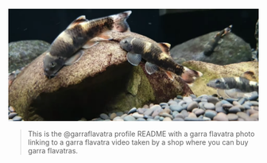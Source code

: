 [ ![Garra Flavatra](https://github.com/garraflavatra/garraflavatra/raw/main/garraflavatra.png) ](https://garraflavatra.github.io/garraflavatra.html)
> This is the @garraflavatra profile README with a garra flavatra photo linking to a garra flavatra video taken by a shop where you can buy garra flavatras.
